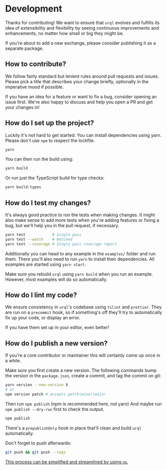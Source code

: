 # Development

Thanks for contributing! We want to ensure that `urql` evolves and fulfills
its idea of extensibility and flexibility by seeing continuous improvements
and enhancements, no matter how small or big they might be.

If you're about to add a new exchange, please consider publishing it as
a separate package.

## How to contribute?

We follow fairly standard but lenient rules around pull requests and issues.
Please pick a title that describes your change briefly, optionally in the imperative
mood if possible.

If you have an idea for a feature or want to fix a bug, consider opening an issue
first. We're also happy to discuss and help you open a PR and get your changes
in!

## How do I set up the project?

Luckily it's not hard to get started. You can install dependencies using yarn.
Please don't use `npm` to respect the lockfile.

```sh
yarn
```

You can then run the build using:

```sh
yarn build
```

Or run just the TypeScript build for type checks:

```sh
yarn build:types
```

## How do I test my changes?

It's always good practice to run the tests when making changes.
It might also make sense to add more tests when you're adding features
or fixing a bug, but we'll help you in the pull request, if necessary.

```sh
yarn test            # Single pass
yarn test --watch    # Watched
yarn test --coverage # Single pass coverage report
```

Additionally you can head to any example in the `examples/` folder
and run them. There you'll also need to run `yarn` to install their
dependencies. All examples are started using `yarn start`.

Make sure you rebuild `urql` using `yarn build` when you run an
example. However, most examples will do so automatically.

## How do I lint my code?

We ensure consistency in `urql`'s codebase using `tslint` and `prettier`.
They are run on a `precommit` hook, so if something's off they'll try
to automatically fix up your code, or display an error.

If you have them set up in your editor, even better!

## How do I publish a new version?

If you're a core contributor or maintainer this will certainly come
up once in a while.

Make sure you first create a new version. The following commands
bump the version in the `package.json`, create a commit,
and tag the commit on git:

```sh
yarn version --new-version X
# or
npm version patch # accepts patch|minor|major
```

Then run `npm publish` (npm is recommended here, not yarn)
And maybe run `npm publish --dry-run` first to check the output.

```sh
npm publish
```

There's a `prepublishOnly` hook in place that'll clean and build
`urql` automatically.

Don't forget to push afterwards:

```sh
git push && git push --tags
```

[This process can be simplified and streamlined by using `np`.](https://github.com/sindresorhus/np)

